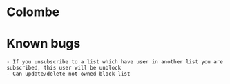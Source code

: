 # Colombe

# Known bugs
	- If you unsubscribe to a list which have user in another list you are subscribed, this user will be unblock
	- Can update/delete not owned block list